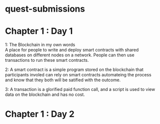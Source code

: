 # quest-submissions

# Chapter 1 : Day 1 
  1: The Blockchain in my own words  
     A place for people to write and deploy smart contracts
     with shared databases on different nodes on a network.
     People can then use transactions to run these smart contracts.
  
  2: A smart contract is a simple program stored on the blockchain
     that participants involed can rely on smart contracts automateing
     the process and know that they both will be satified with the outcome.
     
  3: A transaction is a glorified paid function call, and a script is
     used to view data on the blockchain and has no cost.
     
# Chapter 1 : Day 2
  
